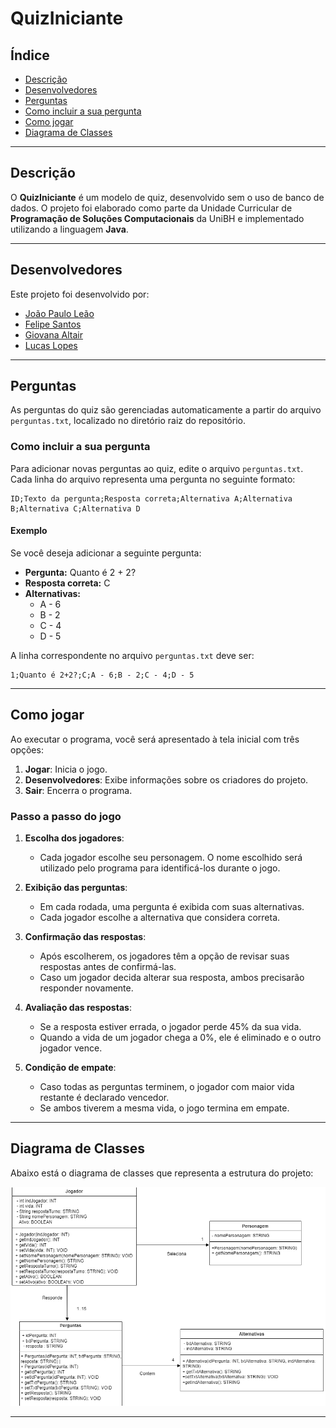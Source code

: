 # QuizIniciante

## Índice
- [Descrição](#descrição)
- [Desenvolvedores](#desenvolvedores)
- [Perguntas](#perguntas)
- [Como incluir a sua pergunta](#como-incluir-a-sua-pergunta)
- [Como jogar](#como-jogar)
- [Diagrama de Classes](#diagrama-de-classes)

---

## Descrição

O **QuizIniciante** é um modelo de quiz, desenvolvido sem o uso de banco de dados.
O projeto foi elaborado como parte da Unidade Curricular de **Programação de Soluções Computacionais** da UniBH e implementado utilizando a linguagem **Java**.

---

## Desenvolvedores

Este projeto foi desenvolvido por:

- [João Paulo Leão](https://github.com/Joutos)
- [Felipe Santos](https://github.com/FelipeDoismil)
- [Giovana Altair](https://github.com/GiovannaAltair)
- [Lucas Lopes](https://github.com/Lucaslopes47)

---

## Perguntas

As perguntas do quiz são gerenciadas automaticamente a partir do arquivo `perguntas.txt`, localizado no diretório raiz do repositório.

### Como incluir a sua pergunta

Para adicionar novas perguntas ao quiz, edite o arquivo `perguntas.txt`. Cada linha do arquivo representa uma pergunta no seguinte formato:

```
ID;Texto da pergunta;Resposta correta;Alternativa A;Alternativa B;Alternativa C;Alternativa D
```

#### Exemplo

Se você deseja adicionar a seguinte pergunta:

- **Pergunta:** Quanto é 2 + 2?
- **Resposta correta:** C
- **Alternativas:**
  - A - 6
  - B - 2
  - C - 4
  - D - 5

A linha correspondente no arquivo `perguntas.txt` deve ser:

```
1;Quanto é 2+2?;C;A - 6;B - 2;C - 4;D - 5
```

---

## Como jogar

Ao executar o programa, você será apresentado à tela inicial com três opções:

1. **Jogar**: Inicia o jogo.
2. **Desenvolvedores**: Exibe informações sobre os criadores do projeto.
3. **Sair**: Encerra o programa.

### Passo a passo do jogo

1. **Escolha dos jogadores**:
   - Cada jogador escolhe seu personagem. O nome escolhido será utilizado pelo programa para identificá-los durante o jogo.

2. **Exibição das perguntas**:
   - Em cada rodada, uma pergunta é exibida com suas alternativas.
   - Cada jogador escolhe a alternativa que considera correta.

3. **Confirmação das respostas**:
   - Após escolherem, os jogadores têm a opção de revisar suas respostas antes de confirmá-las.
   - Caso um jogador decida alterar sua resposta, ambos precisarão responder novamente.

4. **Avaliação das respostas**:
   - Se a resposta estiver errada, o jogador perde 45% da sua vida.
   - Quando a vida de um jogador chega a 0%, ele é eliminado e o outro jogador vence.

5. **Condição de empate**:
   - Caso todas as perguntas terminem, o jogador com maior vida restante é declarado vencedor.
   - Se ambos tiverem a mesma vida, o jogo termina em empate.

---

## Diagrama de Classes

Abaixo está o diagrama de classes que representa a estrutura do projeto:

![Diagrama de Classes](https://github.com/Joutos/QuizIniciante/blob/main/ClassDiagram.png)

---

